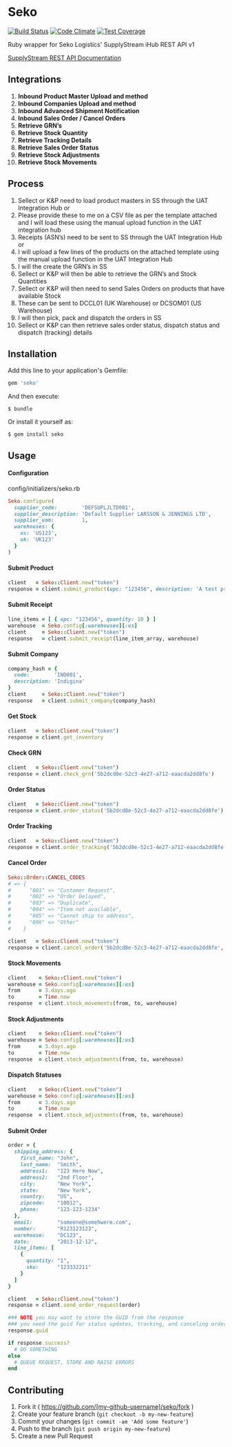 # Seko

[![Build Status](https://travis-ci.org/jGRUBBS/seko-ruby-api.svg?branch=master)](https://travis-ci.org/jGRUBBS/seko-ruby-api.svg?branch=master)
[![Code Climate](https://codeclimate.com/github/jGRUBBS/seko-ruby-api/badges/gpa.svg)](https://codeclimate.com/github/jGRUBBS/seko-ruby-api)
[![Test Coverage](https://codeclimate.com/github/jGRUBBS/seko-ruby-api/badges/coverage.svg)](https://codeclimate.com/github/jGRUBBS/seko-ruby-api)

Ruby wrapper for Seko Logistics' SupplyStream iHub REST API v1

[SupplyStream REST API Documentation](https://wiki.supplystream.com/GetFile.aspx?Page=MANUAL.Integration-Hub-Rest-APIs&File=integration-ihub-rest-apis-v1.4.pdf)

## Integrations

1.  **Inbound Product Master Upload and method**
2.  **Inbound Companies Upload and method**
3.  **Inbound Advanced Shipment Notification**
4.  **Inbound Sales Order / Cancel Orders**
5.  **Retrieve GRN’s**
6.  **Retrieve Stock Quantity**
7.  **Retrieve Tracking Details**
8.  **Retrieve Sales Order Status**
9.  **Retrieve Stock Adjustments**
10. **Retrieve Stock Movements**

## Process

1.  Sellect or K&P need to load product masters in SS through the UAT Integration Hub or
2.  Please provide these to me on a CSV file as per the template attached and I will load these using the manual upload function in the UAT integration hub
3.  Receipts (ASN’s) need to be sent to SS through the UAT Integration Hub or
4.  I will upload a few lines of the products on the attached template using the manual upload function in the UAT Integration Hub
5.  I will the create the GRN’s in SS
6.  Sellect or K&P will then be able to retrieve the GRN’s and Stock Quantities
7.  Sellect or K&P will then need to send Sales Orders on products that have available Stock
8.  These can be sent to DCCL01 (UK Warehouse) or DCSOM01 (US Warehouse)
9.  I will then pick, pack and dispatch the orders in SS
10. Sellect or K&P can then retrieve sales order status, dispatch status and dispatch (tracking) details


## Installation

Add this line to your application's Gemfile:

```ruby
gem 'seko'
```

And then execute:

    $ bundle

Or install it yourself as:

    $ gem install seko

## Usage
#### Configuration
config/initializers/seko.rb
```ruby
Seko.configure(
  supplier_code:        'DEFSUPLJLTD001',
  supplier_description: 'Default Supplier LARSSON & JENNINGS LTD',
  supplier_uom:         1,
  warehouses: {
    us: 'US123',
    uk: 'UK123'
  }
)
```

#### Submit Product

```ruby
client   = Seko::Client.new("token")
response = client.submit_product(upc: "123456", description: 'A test product')
```

#### Submit Receipt

```ruby
line_items = [ { upc: "123456", quantity: 10 } ]
warehouse  = Seko.config[:warehouses][:us]
client     = Seko::Client.new("token")
response   = client.submit_receipt(line_item_array, warehouse)
```

#### Submit Company

```ruby
company_hash = {
  code:        'IND001',
  description: 'Indigina'
}
client     = Seko::Client.new("token")
response   = client.submit_company(company_hash)
```

#### Get Stock

```ruby
client   = Seko::Client.new("token")
response = client.get_inventory
```

#### Check GRN

```ruby
client   = Seko::Client.new("token")
response = client.check_grn('5b2dcd8e-52c3-4e27-a712-eaacda2dd8fe')
```

#### Order Status

```ruby
client   = Seko::Client.new("token")
response = client.order_status('5b2dcd8e-52c3-4e27-a712-eaacda2dd8fe')
```

#### Order Tracking

```ruby
client   = Seko::Client.new("token")
response = client.order_tracking('5b2dcd8e-52c3-4e27-a712-eaacda2dd8fe')
```

#### Cancel Order

```ruby
Seko::Order::CANCEL_CODES
# => {
#      "001" => "Customer Request", 
#      "002" => "Order Delayed", 
#      "003" => "Duplicate", 
#      "004" => "Item not available", 
#      "005" => "Cannot ship to address", 
#      "006" => "Other"
#    }

client   = Seko::Client.new("token")
response = client.cancel_order('5b2dcd8e-52c3-4e27-a712-eaacda2dd8fe', '001')
```

#### Stock Movements

```ruby
client    = Seko::Client.new("token")
warehouse = Seko.config[:warehouses][:us]
from      = 3.days.ago
to        = Time.now
response  = client.stock_movements(from, to, warehouse)
```

#### Stock Adjustments

```ruby
client    = Seko::Client.new("token")
warehouse = Seko.config[:warehouses][:us]
from      = 3.days.ago
to        = Time.now
response  = client.stock_adjustments(from, to, warehouse)
```

#### Dispatch Statuses

```ruby
client    = Seko::Client.new("token")
warehouse = Seko.config[:warehouses][:us]
from      = 3.days.ago
to        = Time.now
response  = client.stock_adjustments(from, to, warehouse)
```

#### Submit Order

```ruby
order = {
  shipping_address: {
    first_name: "John",
    last_name:  "Smith",
    address1:   "123 Here Now",
    address2:   "2nd Floor",
    city:       "New York",
    state:      "New York",
    country:    "US",
    zipcode:    "10012",
    phone:      "123-123-1234"
  },
  email:        "someone@somehwere.com",
  number:       "R123123123",
  warehouse:    "DC123",
  date:         "2013-12-12",
  line_items: [
    {
      quantity: "1",
      sku:      "123332211"
    }
  ]
}

client   = Seko::Client.new("token")
response = client.send_order_request(order)

### NOTE you may want to store the GUID from the response
### you need the guid for status updates, tracking, and canceling orders
response.guid

if response.success?
  # DO SOMETHING
else
  # QUEUE REQUEST, STORE AND RAISE ERRORS
end
```

## Contributing

1. Fork it ( https://github.com/[my-github-username]/seko/fork )
2. Create your feature branch (`git checkout -b my-new-feature`)
3. Commit your changes (`git commit -am 'Add some feature'`)
4. Push to the branch (`git push origin my-new-feature`)
5. Create a new Pull Request
